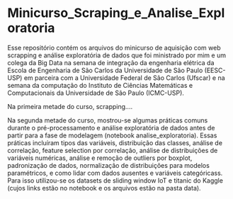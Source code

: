 # Minicurso_Scraping_e_Analise_Exploratoria
Esse repositório contém os arquivos do minicurso de aquisição com web scrapping e análise exploratória de dados que foi ministrado por mim e um colega da Big Data na semana de integração da engenharia elétrica da Escola de Engenharia de São Carlos da Universidade de São Paulo (EESC-USP) em parceira com a Universidade Federal de São Carlos (Ufscar) e na semana da computação do Instituto de Ciências Matemáticas e Computacionais da Universidade de São Paulo (ICMC-USP). 

Na primeira metade do curso, scrapping....

Na segunda metade do curso, mostrou-se algumas práticas comuns durante o pré-processamento e análise exploratória de dados antes de partir para a fase de modelagem (notebook analise_exploratoria). Essas práticas incluíram tipos das variáveis, distribuição das classes, análise de correlação, feature selection por correlação, análise de distribuições de variáveis numéricas, análise e remoção de outliers por boxplot, padronização de dados, normalização de distribuições para modelos paramétricos, e como lidar com dados ausentes e variáveis categóricass. Para isso utilizou-se os datasets de sliding window IoT e titanic do Kaggle (cujos links estão no notebook e os arquivos estão na pasta data).
